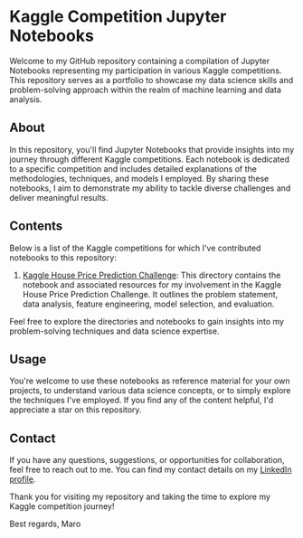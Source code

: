 # Kaggle Competition Jupyter Notebooks

Welcome to my GitHub repository containing a compilation of Jupyter Notebooks representing my participation in various Kaggle competitions. This repository serves as a portfolio to showcase my data science skills and problem-solving approach within the realm of machine learning and data analysis.

## About

In this repository, you'll find Jupyter Notebooks that provide insights into my journey through different Kaggle competitions. Each notebook is dedicated to a specific competition and includes detailed explanations of the methodologies, techniques, and models I employed. By sharing these notebooks, I aim to demonstrate my ability to tackle diverse challenges and deliver meaningful results.

## Contents

Below is a list of the Kaggle competitions for which I've contributed notebooks to this repository:

1. [Kaggle House Price Prediction Challenge](house-price-prediction/): This directory contains the notebook and associated resources for my involvement in the Kaggle House Price Prediction Challenge. It outlines the problem statement, data analysis, feature engineering, model selection, and evaluation.

Feel free to explore the directories and notebooks to gain insights into my problem-solving techniques and data science expertise.

## Usage

You're welcome to use these notebooks as reference material for your own projects, to understand various data science concepts, or to simply explore the techniques I've employed. If you find any of the content helpful, I'd appreciate a star on this repository.

## Contact

If you have any questions, suggestions, or opportunities for collaboration, feel free to reach out to me. You can find my contact details on my [LinkedIn profile](https://www.linkedin.com/in/maximilian-rosen-092317188).

Thank you for visiting my repository and taking the time to explore my Kaggle competition journey!

Best regards,
Maro

